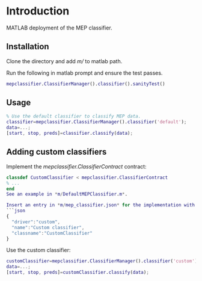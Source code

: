 # Introduction
MATLAB deployment of the MEP classifier.
## Installation
Clone the directory and add *m/* to matlab path.

Run the following in matlab prompt and ensure the test passes.
```MATLAB
mepclassifier.ClassifierManager().classifier().sanityTest()
```
## Usage
```MATLAB
% Use the default classifier to classify MEP data.
classifier=mepclassifier.ClassifierManager().classifier('default'); 
data=...;
[start, stop, preds]=classifier.classify(data);
```

## Adding custom classifiers
Implement the *mepclassifier.ClassifierContract* contract:
```MATLAB
classdef CustomClassifier < mepclassifier.ClassifierContract
% ...
end
See an example in *m/DefaultMEPClassifier.m*.

Insert an entry in *m/mep_classifier.json* for the implementation with a unique driver name:
```json
{
  "driver":"custom",
  "name":"Custom classifier",
  "classname":"CustomClassifier"
}
```
Use the custom classifier:
```MATLAB
customClassifier=mepclassifier.ClassifierManager().classifier('custom'); 
data=...;
[start, stop, preds]=customClassifier.classify(data);

```
